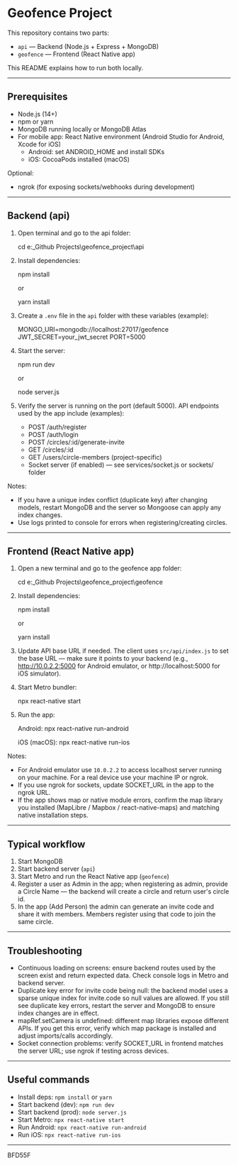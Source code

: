 # Geofence Project

This repository contains two parts:
- `api` — Backend (Node.js + Express + MongoDB)
- `geofence` — Frontend (React Native app)

This README explains how to run both locally.

----

## Prerequisites
- Node.js (14+)
- npm or yarn
- MongoDB running locally or MongoDB Atlas
- For mobile app: React Native environment (Android Studio for Android, Xcode for iOS)
  - Android: set ANDROID_HOME and install SDKs
  - iOS: CocoaPods installed (macOS)

Optional:
- ngrok (for exposing sockets/webhooks during development)

----

## Backend (api)

1. Open terminal and go to the api folder:

   cd e:\_Github Projects\geofence_project\api

2. Install dependencies:

   npm install
   
   or

   yarn install

3. Create a `.env` file in the `api` folder with these variables (example):

   MONGO_URI=mongodb://localhost:27017/geofence
   JWT_SECRET=your_jwt_secret
   PORT=5000

4. Start the server:

   npm run dev
   
   or

   node server.js

5. Verify the server is running on the port (default 5000). API endpoints used by the app include (examples):
   - POST /auth/register
   - POST /auth/login
   - POST /circles/:id/generate-invite
   - GET /circles/:id
   - GET /users/circle-members (project-specific)
   - Socket server (if enabled) — see services/socket.js or sockets/ folder

Notes:
- If you have a unique index conflict (duplicate key) after changing models, restart MongoDB and the server so Mongoose can apply any index changes.
- Use logs printed to console for errors when registering/creating circles.

----

## Frontend (React Native app)

1. Open a new terminal and go to the geofence app folder:

   cd e:\_Github Projects\geofence_project\geofence

2. Install dependencies:

   npm install
   
   or

   yarn install

3. Update API base URL if needed. The client uses `src/api/index.js` to set the base URL — make sure it points to your backend (e.g., http://10.0.2.2:5000 for Android emulator, or http://localhost:5000 for iOS simulator).

4. Start Metro bundler:

   npx react-native start

5. Run the app:

   Android:
   npx react-native run-android

   iOS (macOS):
   npx react-native run-ios

Notes:
- For Android emulator use `10.0.2.2` to access localhost server running on your machine. For a real device use your machine IP or ngrok.
- If you use ngrok for sockets, update SOCKET_URL in the app to the ngrok URL.
- If the app shows map or native module errors, confirm the map library you installed (MapLibre / Mapbox / react-native-maps) and matching native installation steps.

----

## Typical workflow
1. Start MongoDB
2. Start backend server (`api`)
3. Start Metro and run the React Native app (`geofence`)
4. Register a user as Admin in the app; when registering as admin, provide a Circle Name — the backend will create a circle and return user's circle id.
5. In the app (Add Person) the admin can generate an invite code and share it with members. Members register using that code to join the same circle.

----

## Troubleshooting
- Continuous loading on screens: ensure backend routes used by the screen exist and return expected data. Check console logs in Metro and backend server.
- Duplicate key error for invite code being null: the backend model uses a sparse unique index for invite.code so null values are allowed. If you still see duplicate key errors, restart the server and MongoDB to ensure index changes are in effect.
- mapRef.setCamera is undefined: different map libraries expose different APIs. If you get this error, verify which map package is installed and adjust imports/calls accordingly.
- Socket connection problems: verify SOCKET_URL in frontend matches the server URL; use ngrok if testing across devices.

----

## Useful commands
- Install deps: `npm install` or `yarn`
- Start backend (dev): `npm run dev`
- Start backend (prod): `node server.js`
- Start Metro: `npx react-native start`
- Run Android: `npx react-native run-android`
- Run iOS: `npx react-native run-ios`

----

BFD55F